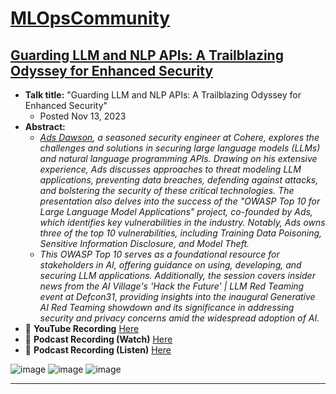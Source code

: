 # [MLOpsCommunity](https://podcast.mlops.community/)
## [Guarding LLM and NLP APIs: A Trailblazing Odyssey for Enhanced Security](https://home.mlops.community/public/videos/guarding-llm-and-nlp-apis-a-trailblazing-odyssey-for-enhanced-security)

- **Talk title:** "Guarding LLM and NLP APIs: A Trailblazing Odyssey for Enhanced Security"
  - Posted Nov 13, 2023
- **Abstract:**
   - _[Ads Dawson](https://linkedin.com/in/adamdawson0), a seasoned security engineer at Cohere, explores the challenges and solutions in securing large language models (LLMs) and natural language programming APIs. Drawing on his extensive experience, Ads discusses approaches to threat modeling LLM applications, preventing data breaches, defending against attacks, and bolstering the security of these critical technologies. The presentation also delves into the success of the "OWASP Top 10 for Large Language Model Applications" project, co-founded by Ads, which identifies key vulnerabilities in the industry. Notably, Ads owns three of the top 10 vulnerabilities, including Training Data Poisoning, Sensitive Information Disclosure, and Model Theft._
   - _This OWASP Top 10 serves as a foundational resource for stakeholders in AI, offering guidance on using, developing, and securing LLM applications. Additionally, the session covers insider news from the AI Village's 'Hack the Future' | LLM Red Teaming event at Defcon31, providing insights into the inaugural Generative AI Red Teaming showdown and its significance in addressing security and privacy concerns amid the widespread adoption of AI._
- 🍿 **YouTube Recording** [Here]([https://www.youtube.com/watch?v=KC9rV-8q-mQ](https://www.youtube.com/watch?v=u-VCfL3l_lw))
- 📣 **Podcast Recording (Watch)** [Here](https://home.mlops.community/public/videos/guarding-llm-and-nlp-apis-a-trailblazing-odyssey-for-enhanced-security)
- 📣 **Podcast Recording (Listen)** [Here](https://open.spotify.com/episode/7MeWfnNGZXiRT3OF76GB1o?si=2a5ab37f5605496a)

![image](https://github.com/GangGreenTemperTatum/speaking/assets/104169244/26cb6fee-6937-44ee-9bee-f003b1f93c69)
![image](https://github.com/GangGreenTemperTatum/speaking/assets/104169244/3401a4c2-922f-4b26-bc6f-f4a6454e8d2d)
![image](https://github.com/GangGreenTemperTatum/speaking/assets/104169244/bdb11cd4-901d-4c8b-851f-541f74b748b7)

----------------------------------------
